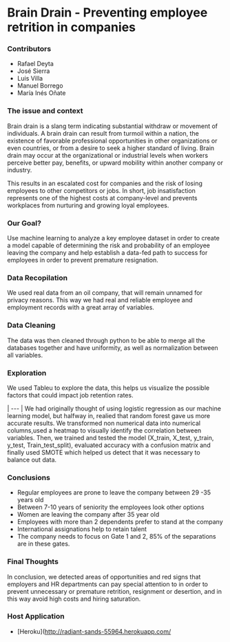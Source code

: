 # Brain Drain - Preventing employee retrition in companies 
### Contributors
+ Rafael Deyta
+ José Sierra 
+ Luis Villa 
+ Manuel Borrego 
+ María Inés Oñate 

### The issue and context 
Brain drain is a slang term indicating substantial withdraw or movement of individuals. A brain drain can result from turmoil within a nation, the existence of favorable professional opportunities in other organizations or even countries, or from a desire to seek a higher standard of living. Brain drain may occur at the organizational or industrial levels when workers perceive better pay, benefits, or upward mobility within another company or industry.

This results in an escalated cost for companies and the risk of losing employees to other competitors or jobs. In short, job insatisfaction represents one of the highest costs at company-level and prevents workplaces from nurturing and growing loyal employees. 

### Our Goal?
Use machine learning to analyze a key employee dataset in order to create a model capable of determining the risk and probability of an employee leaving the company and help establish a data-fed path to success for employees in order to prevent premature resignation. 

### Data Recopilation
We used real data from an oil company, that will remain unnamed for privacy reasons. This way we had real and reliable employee and employment records with a great 
array of variables. 

### Data Cleaning
The data was then cleaned through python to be able to merge all the databases together and have uniformity, as well as normalization between all variables.

### Exploration 
We used Tableu to explore the data, this helps us visualize the possible factors that could impact job retention rates. 

| --- |
We had originally thought of using logistic regression as our machine learning model, but halfway in, realied that random forest gave us more accurate results. We transformed non numerical data into numerical columns,used a heatmap to visually identify the correlation between variables. Then, we trained and tested the model (X_train, X_test, y_train, y_test, Train_test_split), evaluated accuracy with a confusion matrix and finally used SMOTE which helped us detect that it was necessary to balance out data. 

### Conclusions 
+ Regular employees are  prone to leave the company  between 29 -35 years old
+ Between  7-10  years of seniority the employees look other options 
+ Women are leaving the company after 35 year old
+ Employees with more than 2 dependents  prefer to stand at the company
+ International assignations help to retain talent
+ The company needs to focus on Gate 1 and 2, 85% of the separations are in these gates.

### Final Thoughts
In conclusion, we detected areas of opportunities and red signs that employers and HR departments can pay special attention to in order to prevent unnecessary or premature retrition, resignment or desertion, and in this way avoid high costs and hiring saturation. 

### Host Application
* [Heroku](http://radiant-sands-55964.herokuapp.com/
